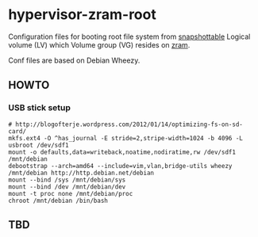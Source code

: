hypervisor-zram-root
====================

Configuration files for booting root file system from [snapshottable] Logical volume (LV)
which Volume group (VG) resides on [zram].

Conf files are based on Debian Wheezy.

HOWTO
-----

### USB stick setup

```
# http://blogofterje.wordpress.com/2012/01/14/optimizing-fs-on-sd-card/
mkfs.ext4 -O ^has_journal -E stride=2,stripe-width=1024 -b 4096 -L usbroot /dev/sdf1
mount -o defaults,data=writeback,noatime,nodiratime,rw /dev/sdf1 /mnt/debian
debootstrap --arch=amd64 --include=vim,vlan,bridge-utils wheezy /mnt/debian http://http.debian.net/debian
mount --bind /sys /mnt/debian/sys
mount --bind /dev /mnt/debian/dev
mount -t proc none /mnt/debian/proc
chroot /mnt/debian /bin/bash
```
TBD
---

[zram]:https://www.kernel.org/doc/Documentation/blockdev/zram.txt
[Snapshottable]:https://www.kernel.org/doc/Documentation/device-mapper/snapshot.txt
